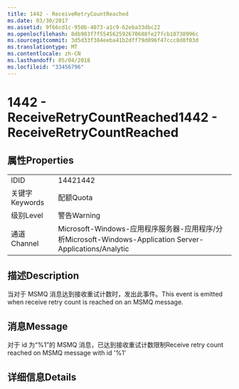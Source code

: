 ```yaml
---
title: 1442 - ReceiveRetryCountReached
ms.date: 03/30/2017
ms.assetid: 9f66cd1c-950b-4073-a1c9-62eba33dbc22
ms.openlocfilehash: 8db983f7f554562592670688fe27fcb18738996c
ms.sourcegitcommit: 3d5d33f384eeba41b2dff79d096f47ccc8d8f03d
ms.translationtype: MT
ms.contentlocale: zh-CN
ms.lasthandoff: 05/04/2018
ms.locfileid: "33456796"
---
```

# <a name="1442---receiveretrycountreached"></a><span data-ttu-id="44faa-102">1442 - ReceiveRetryCountReached</span><span class="sxs-lookup"><span data-stu-id="44faa-102">1442 - ReceiveRetryCountReached</span></span>
## <a name="properties"></a><span data-ttu-id="44faa-103">属性</span><span class="sxs-lookup"><span data-stu-id="44faa-103">Properties</span></span>  
  
|||  
|-|-|  
|<span data-ttu-id="44faa-104">ID</span><span class="sxs-lookup"><span data-stu-id="44faa-104">ID</span></span>|<span data-ttu-id="44faa-105">1442</span><span class="sxs-lookup"><span data-stu-id="44faa-105">1442</span></span>|  
|<span data-ttu-id="44faa-106">关键字</span><span class="sxs-lookup"><span data-stu-id="44faa-106">Keywords</span></span>|<span data-ttu-id="44faa-107">配额</span><span class="sxs-lookup"><span data-stu-id="44faa-107">Quota</span></span>|  
|<span data-ttu-id="44faa-108">级别</span><span class="sxs-lookup"><span data-stu-id="44faa-108">Level</span></span>|<span data-ttu-id="44faa-109">警告</span><span class="sxs-lookup"><span data-stu-id="44faa-109">Warning</span></span>|  
|<span data-ttu-id="44faa-110">通道</span><span class="sxs-lookup"><span data-stu-id="44faa-110">Channel</span></span>|<span data-ttu-id="44faa-111">Microsoft-Windows-应用程序服务器-应用程序/分析</span><span class="sxs-lookup"><span data-stu-id="44faa-111">Microsoft-Windows-Application Server-Applications/Analytic</span></span>|  
  
## <a name="description"></a><span data-ttu-id="44faa-112">描述</span><span class="sxs-lookup"><span data-stu-id="44faa-112">Description</span></span>  
 <span data-ttu-id="44faa-113">当对于 MSMQ 消息达到接收重试计数时，发出此事件。</span><span class="sxs-lookup"><span data-stu-id="44faa-113">This event is emitted when receive retry count is reached on an MSMQ message.</span></span>  
  
## <a name="message"></a><span data-ttu-id="44faa-114">消息</span><span class="sxs-lookup"><span data-stu-id="44faa-114">Message</span></span>  
 <span data-ttu-id="44faa-115">对于 id 为“%1”的 MSMQ 消息，已达到接收重试计数限制</span><span class="sxs-lookup"><span data-stu-id="44faa-115">Receive retry count reached on MSMQ message with id '%1'</span></span>  
  
## <a name="details"></a><span data-ttu-id="44faa-116">详细信息</span><span class="sxs-lookup"><span data-stu-id="44faa-116">Details</span></span>
